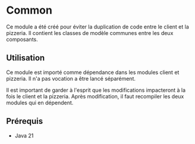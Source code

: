 # Common
Ce module a été créé pour éviter la duplication de code entre le client et la pizzeria. Il contient les classes de modèle communes entre les deux composants.

## Utilisation
Ce module est importé comme dépendance dans les modules client et pizzeria. Il n'a pas vocation a être lancé séparément.

Il est important de garder à l'esprit que les modifications impacteront à la fois le client et la pizzeria. Après modification, il faut recompiler les deux modules qui en dépendent.

## Prérequis
- Java 21
